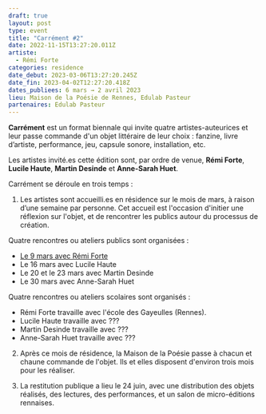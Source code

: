 ```yaml
---
draft: true
layout: post
type: event
title: "Carrément #2"
date: 2022-11-15T13:27:20.011Z
artiste:
  - Rémi Forte
categories: residence
date_debut: 2023-03-06T13:27:20.245Z
date_fin: 2023-04-02T12:27:20.418Z
dates_publiees: 6 mars → 2 avril 2023
lieu: Maison de la Poésie de Rennes, Edulab Pasteur
partenaires: Edulab Pasteur
---
```

**Carrément** est un format biennale qui invite quatre artistes-auteurices et leur passe commande d'un objet littéraire de leur choix : fanzine, livre d’artiste, performance, jeu, capsule sonore, installation, etc.

Les artistes invité.es cette édition sont, par ordre de venue, **Rémi Forte**, **Lucile Haute**, **Martin Desinde** et **Anne-Sarah Huet**.

Carrément se déroule en trois temps :

1. Les artistes sont accueilli.es en résidence sur le mois de mars, à raison d’une semaine par personne. Cet accueil est l'occasion d'initier une réflexion sur l'objet, et de rencontrer les publics autour du processus de création.

Quatre rencontres ou ateliers publics sont organisées :

* [Le 9 mars avec Rémi Forte](https://maiporennes.fr/rencontre/2022/11/14/carr-ment-rencontre-avec-r-mi-forte.html)
* Le 16 mars avec Lucile Haute
* Le 20 et le 23 mars avec Martin Desinde
* Le 30 mars avec Anne-Sarah Huet

Quatre rencontres ou ateliers scolaires sont organisés :

* Rémi Forte travaille avec l'école des Gayeulles (Rennes).
* Lucile Haute travaille avec ???
* Martin Desinde travaille avec ???
* Anne-Sarah Huet travaille avec ???

2. Après ce mois de résidence, la Maison de la Poésie passe à chacun et chaune commande de l'objet. Ils et elles disposent d'environ trois mois pour les réaliser. 

3. La restitution publique a lieu le 24 juin, avec une distribution des objets réalisés, des lectures, des performances, et un salon de micro-éditions rennaises.